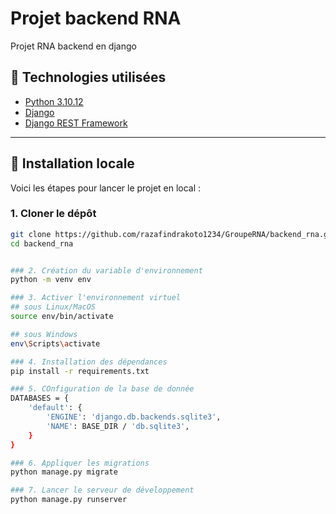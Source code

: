 # Projet backend RNA 
Projet RNA backend en django


## 🔧 Technologies utilisées

- [Python 3.10.12](https://www.python.org/)
- [Django](https://www.djangoproject.com/)
- [Django REST Framework](https://www.django-rest-framework.org/)

---

## 🚀 Installation locale

Voici les étapes pour lancer le projet en local :

### 1. Cloner le dépôt

```bash
git clone https://github.com/razafindrakoto1234/GroupeRNA/backend_rna.git
cd backend_rna


### 2. Création du variable d'environnement
python -m venv env

### 3. Activer l'environnement virtuel
## sous Linux/MacOS
source env/bin/activate

## sous Windows
env\Scripts\activate

### 4. Installation des dépendances
pip install -r requirements.txt

### 5. COnfiguration de la base de donnée
DATABASES = {
    'default': {
        'ENGINE': 'django.db.backends.sqlite3',
        'NAME': BASE_DIR / 'db.sqlite3',
    }
}

### 6. Appliquer les migrations
python manage.py migrate

### 7. Lancer le serveur de développement 
python manage.py runserver